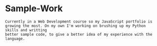 # Sample-Work
    Currently in a Web Development course so my JavaScript portfolio is growing the most. On my own I'm working on brushing up my Python skills and writting
    better sample code, to give a better idea of my experience with the language.
